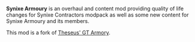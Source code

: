 **Synixe Armoury** is an overhaul and content mod providing quality of life changes for Synixe Contractors modpack as well as some new content for Synixe Armoury and its members.

This mod is a fork of [Theseus' GT Armory](https://github.com/Theseus-Aegis/GTArmory).
